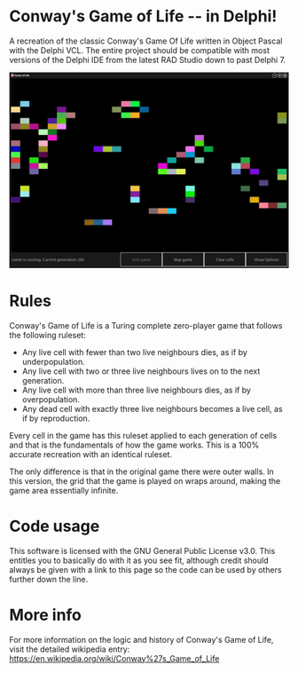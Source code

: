 # Conway's Game of Life -- in Delphi!
A recreation of the classic Conway's Game Of Life written in Object Pascal with the Delphi VCL. The entire project should be compatible with most versions of the Delphi IDE from the latest RAD Studio down to past Delphi 7.

![Game of Life screenshot](/etc/screen.jpg)

# Rules
Conway's Game of Life is a Turing complete zero-player game that follows the following ruleset:
  - Any live cell with fewer than two live neighbours dies, as if by underpopulation.
  - Any live cell with two or three live neighbours lives on to the next generation.
  - Any live cell with more than three live neighbours dies, as if by overpopulation.
  - Any dead cell with exactly three live neighbours becomes a live cell, as if by reproduction.
  
Every cell in the game has this ruleset applied to each generation of cells and that is the fundamentals of how the game works. This is a 100% accurate recreation with an identical ruleset.

The only difference is that in the original game there were outer walls. In this version, the grid that the game is played on wraps around, making the game area essentially infinite.

# Code usage
This software is licensed with the GNU General Public License v3.0. This entitles you to basically do with it as you see fit, although credit should always be given with a link to this page so the code can be used by others further down the line.

# More info
For more information on the logic and history of Conway's Game of Life, visit the detailed wikipedia entry: https://en.wikipedia.org/wiki/Conway%27s_Game_of_Life

